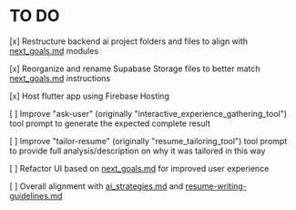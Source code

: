 # TO DO

[x] Restructure backend ai project folders and files to align with [next_goals.md](./plan/next_goals.md) modules

[x] Reorganize and rename Supabase Storage files to better match [next_goals.md](./plan/next_goals.md) instructions

[x] Host flutter app using Firebase Hosting

[ ] Improve "ask-user" (originally "interactive_experience_gathering_tool") tool prompt to generate the expected complete result

[ ] Improve "tailor-resume" (originally "resume_tailoring_tool") tool prompt to provide full analysis/description on why it was tailored in this way

[ ] Refactor UI based on [next_goals.md](./plan/next_goals.md) for improved user experience

[ ] Overall alignment with [ai_strategies.md](./plan/ai/ai_strategies.md) and [resume-writing-guidelines.md](./plan/ai/resume-writing-guides.md)